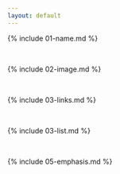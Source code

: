 ```yaml
---
layout: default
---
```


{% include 01-name.md %}

<br>

{% include 02-image.md %}

<br>

{% include 03-links.md %}

<br>

{% include 03-list.md %}

<br>

{% include 05-emphasis.md %}
